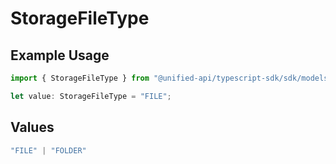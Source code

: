 # StorageFileType

## Example Usage

```typescript
import { StorageFileType } from "@unified-api/typescript-sdk/sdk/models/shared";

let value: StorageFileType = "FILE";
```

## Values

```typescript
"FILE" | "FOLDER"
```